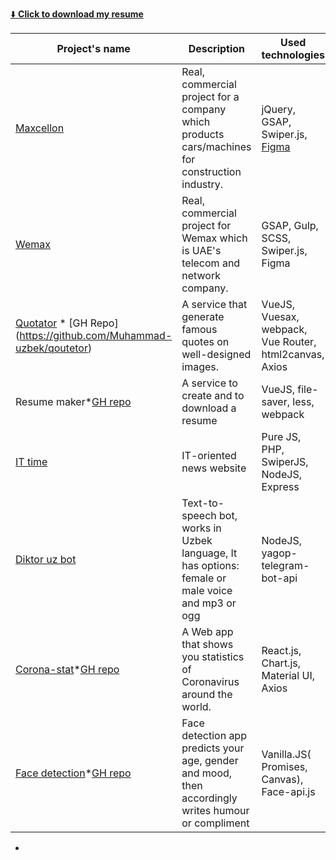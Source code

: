[:arrow_down:  **Click to download my resume**](https://github.com/Muhammad-uzbek/AboutMe/files/7402695/Resume-Mukhammadqodir-Abdurakhmanov-1.pdf)



<!---
Muhammad-uzbek/Muhammad-uzbek is a ✨ special ✨ repository because its `README.md` (this file) appears on your GitHub profile.
You can click the Preview link to take a look at your changes.
--->
Project's name | Description | Used technologies | 
---------------|-------------|-------------------|
[Maxcellon](https://www.maxcellon.uz/)| Real, commercial project for a company which products cars/machines for construction industry. | jQuery, GSAP, Swiper.js, [Figma](https://www.figma.com/file/HvaPStSivHENQcOFZyrIwJ/Maxcelon?node-id=334%3A0) 
[Wemax](https://wemaxpro.com)| Real, commercial project for Wemax which is UAE's telecom and network company. | GSAP, Gulp, SCSS, Swiper.js, Figma
[Quotator](https://quotator.netlify.app) * [GH Repo] (https://github.com/Muhammad-uzbek/qoutetor)| A service that generate famous quotes on well-designed images. | VueJS, Vuesax, webpack, Vue Router, html2canvas, Axios
Resume maker*[GH repo](https://github.com/Muhammad-uzbek/vue-resume-latest) | A service to create and to download a resume | VueJS, file-saver, less, webpack
[IT time](https://ittime.uz) | IT-oriented news website | Pure JS, PHP, SwiperJS, NodeJS, Express
[Diktor uz bot](t.me/diktor_uzbot) | Text-to-speech bot, works in Uzbek language, It has options: female or male voice and mp3 or ogg | NodeJS, yagop-telegram-bot-api
[Corona-stat](https://corona-stat.netlify.app/)*[GH repo](https://github.com/Muhammad-uzbek/covid)| A Web app that shows you statistics of Coronavirus around the world. | React.js, Chart.js, Material UI, Axios
[Face detection](https://yuz-aniqla.netlify.app/)*[GH repo](https://github.com/Muhammad-uzbek/face_detection_uz)| Face detection app predicts your age, gender and mood, then accordingly writes humour or compliment | Vanilla.JS( Promises, Canvas), Face-api.js
*
